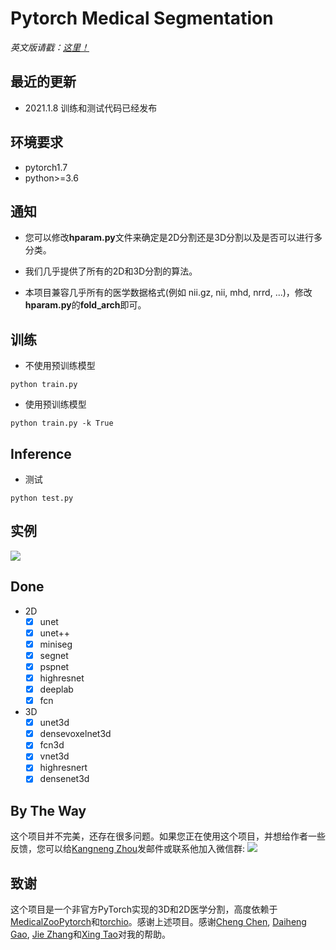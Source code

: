 # Pytorch Medical Segmentation
<i>英文版请戳：<a href='https://github.com/MontaEllis/Pytorch-Medical-Segmentation/blob/master/README.md'>这里！</a></i><br />


## 最近的更新
* 2021.1.8 训练和测试代码已经发布

## 环境要求
* pytorch1.7
* python>=3.6

## 通知
* 您可以修改**hparam.py**文件来确定是2D分割还是3D分割以及是否可以进行多分类。

* 我们几乎提供了所有的2D和3D分割的算法。
* 本项目兼容几乎所有的医学数据格式(例如 nii.gz, nii, mhd, nrrd, ...)，修改**hparam.py**的**fold_arch**即可。


## 训练
* 不使用预训练模型
```
python train.py
```
* 使用预训练模型
```
python train.py -k True
```
  
## Inference
* 测试
```
python test.py
```

## 实例
![](https://ellis.oss-cn-beijing.aliyuncs.com/img/20210108185333.png)

## Done
* 2D
    - [x] unet
    - [x] unet++
    - [x] miniseg
    - [x] segnet
    - [x] pspnet
    - [x] highresnet
    - [x] deeplab
    - [x] fcn
* 3D
    - [x] unet3d
    - [x] densevoxelnet3d
    - [x] fcn3d
    - [x] vnet3d
    - [x] highresnert
    - [x] densenet3d

## By The Way
这个项目并不完美，还存在很多问题。如果您正在使用这个项目，并想给作者一些反馈，您可以给[Kangneng Zhou](elliszkn@163.com)发邮件或联系他加入微信群:
![](https://ellis.oss-cn-beijing.aliyuncs.com/img/20210108181721.png)

## 致谢
这个项目是一个非官方PyTorch实现的3D和2D医学分割，高度依赖于[MedicalZooPytorch](https://github.com/black0017/MedicalZooPytorch)和[torchio](https://github.com/fepegar/torchio)。感谢上述项目。感谢[Cheng Chen](b20170310@xs.ustb.edu.cn), [Daiheng Gao](https://github.com/tomguluson92), [Jie Zhang](jpeter.zhang@connect.polyu.hk)和[Xing Tao](kakatao@foxmail.com)对我的帮助。
